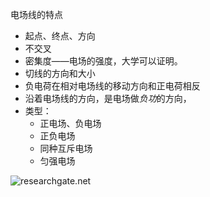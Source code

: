 

电场线的特点
- 起点、终点、方向
- 不交叉
- 密集度——电场的强度，大学可以证明。
- 切线的方向和大小
- 负电荷在相对电场线的移动方向和正电荷相反
- 沿着电场线的方向，是电场做*负功*的方向，
- 类型：
	- 正电场、负电场
	- 正负电场
	- 同种互斥电场
	- 匀强电场


![researchgate.net](https://www.researchgate.net/publication/349520507/figure/fig5/AS:994304080216090@1614071974519/Schematic-of-the-space-hurricane-and-its-formation-mechanism-during-an-extremely-quiet.png)


